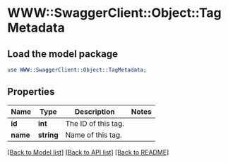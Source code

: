 # WWW::SwaggerClient::Object::TagMetadata

## Load the model package
```perl
use WWW::SwaggerClient::Object::TagMetadata;
```

## Properties
Name | Type | Description | Notes
------------ | ------------- | ------------- | -------------
**id** | **int** | The ID of this tag. | 
**name** | **string** | Name of this tag. | 

[[Back to Model list]](../README.md#documentation-for-models) [[Back to API list]](../README.md#documentation-for-api-endpoints) [[Back to README]](../README.md)


